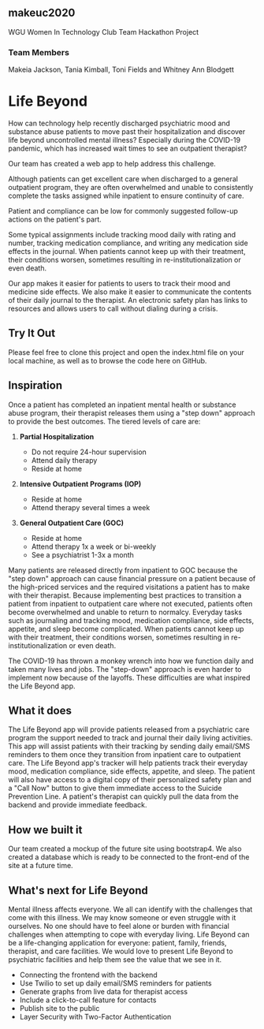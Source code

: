 ## makeuc2020
WGU Women In Technology Club Team Hackathon Project  

### Team Members
Makeia Jackson, Tania Kimball, Toni Fields and Whitney Ann Blodgett

# Life Beyond
  
How can technology help recently discharged psychiatric mood and substance abuse patients to move past their hospitalization and discover life beyond uncontrolled mental illness?  Especially during the COVID-19 pandemic, which has increased wait times to see an outpatient therapist?

Our team has created a web app to help address this challenge.

Although patients can get excellent care when discharged to a  general outpatient program, they are often overwhelmed and unable to consistently complete the tasks assigned while inpatient to ensure continuity of care.  

Patient and compliance can be low for commonly suggested follow-up actions on the patient's part.  

Some typical assignments include tracking mood daily with rating and number, tracking medication compliance, and writing any medication side effects in the journal.  When patients cannot keep up with their treatment, their conditions worsen, sometimes resulting in re-institutionalization or even death. 

Our app makes it easier for patients to users to track their mood and medicine side effects. We also make it easier to communicate the contents of their daily journal to the therapist. An electronic safety plan has links to resources and allows users to call without dialing during a crisis. 

## Try It Out

Please feel free to clone this project and open the index.html file on your local machine, as well as to browse the code here on GitHub.

## Inspiration

Once a patient has completed an inpatient mental health or substance abuse program, their therapist releases them using a "step down" approach to provide the best outcomes. The tiered levels of care are: 

1) **Partial Hospitalization** 
      <ul>
      <li>Do not require 24-hour supervision</li>
      <li>Attend daily therapy</li>
      <li>Reside at home</li>
     </ul>

2) **Intensive Outpatient Programs (IOP)** 
      <ul>
      <li>Reside at home</li>
      <li>Attend therapy several times a week</li>
     </ul>

3) **General Outpatient Care (GOC)** 
      <ul>
      <li>Reside at home</li>
      <li>Attend therapy 1x a week or bi-weekly</li>
      <li>See a psychiatrist 1-3x a month</li>
     </ul>

Many patients are released directly from inpatient to GOC because the  "step down" approach can cause financial pressure on a patient because of the high-priced services and the required visitations a patient has to make with their therapist. Because implementing best practices to transition a patient from inpatient to outpatient care where not executed, patients often become overwhelmed and unable to return to normalcy. Everyday tasks such as journaling and tracking mood, medication compliance, side effects, appetite, and sleep become complicated. When patients cannot keep up with their treatment, their conditions worsen, sometimes resulting in re-institutionalization or even death.

The COVID-19 has thrown a monkey wrench into how we function daily and taken many lives and jobs. The "step-down" approach is even harder to implement now because of the layoffs. These difficulties are what inspired the Life Beyond app. 

## What it does

The Life Beyond app will provide patients released from a psychiatric care program the support needed to track and journal their daily living activities. This app will assist patients with their tracking by sending daily email/SMS reminders to them once they transition from inpatient care to outpatient care. The Life Beyond app's tracker will help patients track their everyday mood, medication compliance, side effects, appetite, and sleep. The patient will also have access to a digital copy of their personalized safety plan and a "Call Now" button to give them immediate access to the Suicide Prevention Line. A patient's therapist can quickly pull the data from the backend and provide immediate feedback. 

## How we built it

Our team created a mockup of the future site using bootstrap4.  We also created a database which is ready to be connected to the front-end of the site at a future time.

## What's next for Life Beyond

Mental illness affects everyone. We all can identify with the challenges that come with this illness. We may know someone or even struggle with it ourselves. No one should have to feel alone or burden with financial challenges when attempting to cope with everyday living. Life Beyond can be a life-changing application for everyone: patient, family, friends, therapist, and care facilities. We would love to present Life Beyond to psychiatric facilities and help them see the value that we see in it.   
<ul>
      <li>Connecting the frontend with the backend</li>
      <li>Use Twilio to set up daily email/SMS reminders for patients</li>
      <li>Generate graphs from live data for therapist access</li>
      <li>Include a click-to-call feature for contacts</li>
      <li>Publish site to the public</li>
      <li>Layer Security with Two-Factor Authentication</li>
     </ul>

